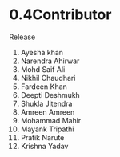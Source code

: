 # 0.4Contributor
Release


1. Ayesha khan
2. Narendra Ahirwar
3. Mohd Saif Ali
4. Nikhil Chaudhari
5. Fardeen Khan
6. Deepti Deshmukh 
7. Shukla Jitendra 
8. Amreen Amreen
9. Mohammad Mahir
10. Mayank Tripathi
11. Pratik Narute
12. Krishna Yadav
